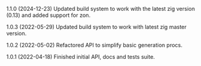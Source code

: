 1.1.0 (2024-12-23) Updated build system to work with the latest zig version (0.13) and added support for zon.

1.0.3 (2022-05-29) Updated build system to work with latest zig master version.

1.0.2 (2022-05-02) Refactored API to simplify basic generation procs.

1.0.1 (2022-04-18) Finished initial API, docs and tests suite.